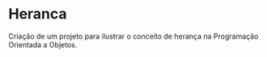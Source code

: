 # Heranca
Criação de um projeto para ilustrar o conceito de herança na Programação Orientada a Objetos.
